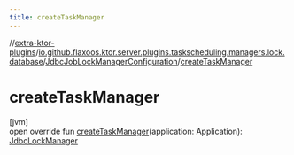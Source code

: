 ```yaml
---
title: createTaskManager
---
```


//[extra-ktor-plugins](../../../index.md)/[io.github.flaxoos.ktor.server.plugins.taskscheduling.managers.lock.database](../index.md)/[JdbcJobLockManagerConfiguration](index.md)/[createTaskManager](create-task-manager.md)

# createTaskManager

[jvm]\
open override fun [createTaskManager](create-task-manager.md)(application:
Application): [JdbcLockManager](../-jdbc-lock-manager/index.md)




